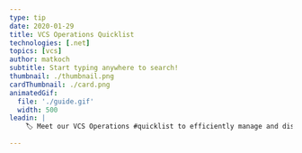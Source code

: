 ```yaml
---
type: tip
date: 2020-01-29
title: VCS Operations Quicklist
technologies: [.net]
topics: [vcs]
author: matkoch
subtitle: Start typing anywhere to search!
thumbnail: ./thumbnail.png
cardThumbnail: ./card.png
animatedGif:
  file: './guide.gif'
  width: 500
leadin: |
    🏷 Meet our VCS Operations #quicklist to efficiently manage and discover your changes, branches, and local history! 👣 As always, start typing to filter your results 🔬 Also, have you heard about workspaces? 🤔
    
---
```

